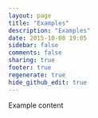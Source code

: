 ```yaml
---
layout: page
title: "Examples"
description: "Examples"
date: 2015-10-08 19:05
sidebar: false
comments: false
sharing: true
footer: true
regenerate: true
hide_github_edit: true
---
```


Example content
